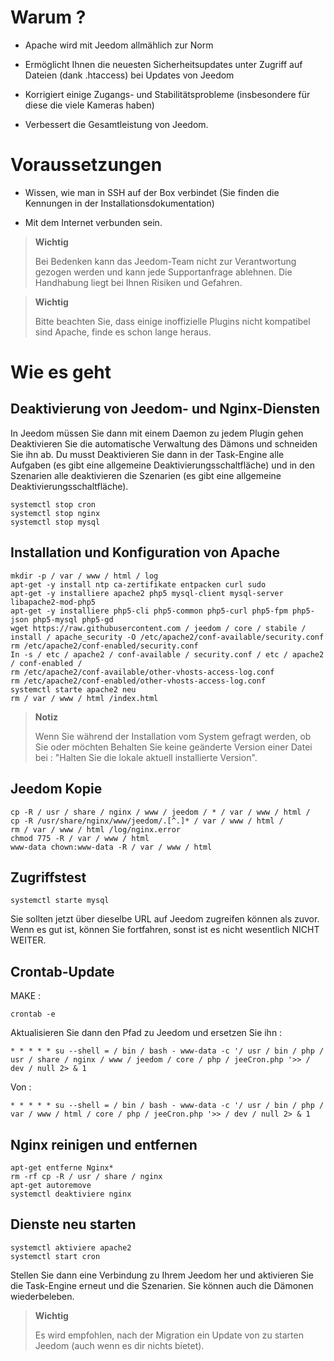 Warum ? 
==========

-   Apache wird mit Jeedom allmählich zur Norm

-   Ermöglicht Ihnen die neuesten Sicherheitsupdates unter
    Zugriff auf Dateien (dank .htaccess) bei Updates von
    Jeedom

-   Korrigiert einige Zugangs- und Stabilitätsprobleme (insbesondere für diese
    die viele Kameras haben)

-   Verbessert die Gesamtleistung von Jeedom.

Voraussetzungen 
=========

-   Wissen, wie man in SSH auf der Box verbindet (Sie finden die
    Kennungen in der Installationsdokumentation)

-   Mit dem Internet verbunden sein.

> **Wichtig**
>
> Bei Bedenken kann das Jeedom-Team nicht zur Verantwortung gezogen werden und
> kann jede Supportanfrage ablehnen. Die Handhabung liegt bei Ihnen
> Risiken und Gefahren.

> **Wichtig**
>
> Bitte beachten Sie, dass einige inoffizielle Plugins nicht kompatibel sind
> Apache, finde es schon lange heraus.

Wie es geht 
=============

Deaktivierung von Jeedom- und Nginx-Diensten 
------------------------------------------

In Jeedom müssen Sie dann mit einem Daemon zu jedem Plugin gehen
Deaktivieren Sie die automatische Verwaltung des Dämons und schneiden Sie ihn ab. Du musst
Deaktivieren Sie dann in der Task-Engine alle Aufgaben (es gibt eine
allgemeine Deaktivierungsschaltfläche) und in den Szenarien alle deaktivieren
die Szenarien (es gibt eine allgemeine Deaktivierungsschaltfläche).

    systemctl stop cron
    systemctl stop nginx
    systemctl stop mysql

Installation und Konfiguration von Apache 
--------------------------------------

    mkdir -p / var / www / html / log
    apt-get -y install ntp ca-zertifikate entpacken curl sudo
    apt-get -y installiere apache2 php5 mysql-client mysql-server libapache2-mod-php5
    apt-get -y installiere php5-cli php5-common php5-curl php5-fpm php5-json php5-mysql php5-gd
    wget https://raw.githubusercontent.com / jeedom / core / stabile / install / apache_security -O /etc/apache2/conf-available/security.conf
    rm /etc/apache2/conf-enabled/security.conf
    In -s / etc / apache2 / conf-available / security.conf / etc / apache2 / conf-enabled /
    rm /etc/apache2/conf-available/other-vhosts-access-log.conf
    rm /etc/apache2/conf-enabled/other-vhosts-access-log.conf
    systemctl starte apache2 neu
    rm / var / www / html /index.html

> **Notiz**
>
> Wenn Sie während der Installation vom System gefragt werden, ob Sie oder möchten
> Behalten Sie keine geänderte Version einer Datei bei : "Halten Sie die lokale
> aktuell installierte Version".

Jeedom Kopie 
---------------

    cp -R / usr / share / nginx / www / jeedom / * / var / www / html /
    cp -R /usr/share/nginx/www/jeedom/.[^.]* / var / www / html /
    rm / var / www / html /log/nginx.error
    chmod 775 -R / var / www / html
    www-data chown:www-data -R / var / www / html

Zugriffstest 
------------

    systemctl starte mysql

Sie sollten jetzt über dieselbe URL auf Jeedom zugreifen können
als zuvor. Wenn es gut ist, können Sie fortfahren, sonst ist es nicht wesentlich
NICHT WEITER.

Crontab-Update 
-------------------------

MAKE :

    crontab -e

Aktualisieren Sie dann den Pfad zu Jeedom und ersetzen Sie ihn :

    * * * * * su --shell = / bin / bash - www-data -c '/ usr / bin / php / usr / share / nginx / www / jeedom / core / php / jeeCron.php '>> / dev / null 2> & 1

Von :

    * * * * * su --shell = / bin / bash - www-data -c '/ usr / bin / php / var / www / html / core / php / jeeCron.php '>> / dev / null 2> & 1

Nginx reinigen und entfernen 
---------------------------------

    apt-get entferne Nginx*
    rm -rf cp -R / usr / share / nginx
    apt-get autoremove
    systemctl deaktiviere nginx

Dienste neu starten 
------------------------

    systemctl aktiviere apache2
    systemctl start cron

Stellen Sie dann eine Verbindung zu Ihrem Jeedom her und aktivieren Sie die Task-Engine erneut
und die Szenarien. Sie können auch die Dämonen wiederbeleben.

> **Wichtig**
>
> Es wird empfohlen, nach der Migration ein Update von zu starten
> Jeedom (auch wenn es dir nichts bietet).
